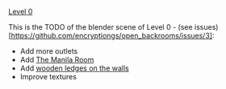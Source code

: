 [Level 0](https://backrooms.fandom.com/wiki/Level_0)

This is the TODO of  the blender scene of Level 0 - (see issues)[https://github.com/encryptiongs/open_backrooms/issues/3]:
- Add more outlets
- Add [The Manila Room](https://backrooms.fandom.com/wiki/The_Manila_Room)
- Add [wooden ledges on the  walls](https://static.wikia.nocookie.net/backrooms/images/0/05/Thebackrooms.jpg/revision/latest/scale-to-width-down/300?cb=20230105020740&format=original)
- Improve textures
